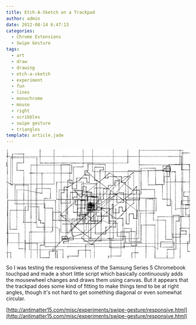 ```yaml
---
title: Etch-A-Sketch on a Trackpad
author: admin
date: 2012-08-14 6:47:13
categories:
  - Chrome Extensions
  - Swipe Gesture
tags: 
  - art
  - draw
  - drawing
  - etch-a-sketch
  - experiment
  - fun
  - lines
  - monochrome
  - mouse
  - right
  - scribbles
  - swipe gesture
  - triangles
template: article.jade
---
```


[![](Screenshot-2012-08-14-at-4.24.07-PM-e1344979996149-1024x605.png "Screenshot 2012-08-14 at 4.24.07 PM")](http://antimatter15.com/misc/experiments/swipe-gesture/responsive.html)

So I was testing the responsiveness of the Samsung Series 5 Chromebook touchpad and made a short little script which basically continuously adds the mousewheel changes and draws them using canvas. But it appears that the trackpad does some kind of fitting to make things tend to be at right angles, though it's not hard to get something diagonal or even somewhat circular.

[http://antimatter15.com/misc/experiments/swipe-gesture/responsive.html](http://antimatter15.com/misc/experiments/swipe-gesture/responsive.html)
